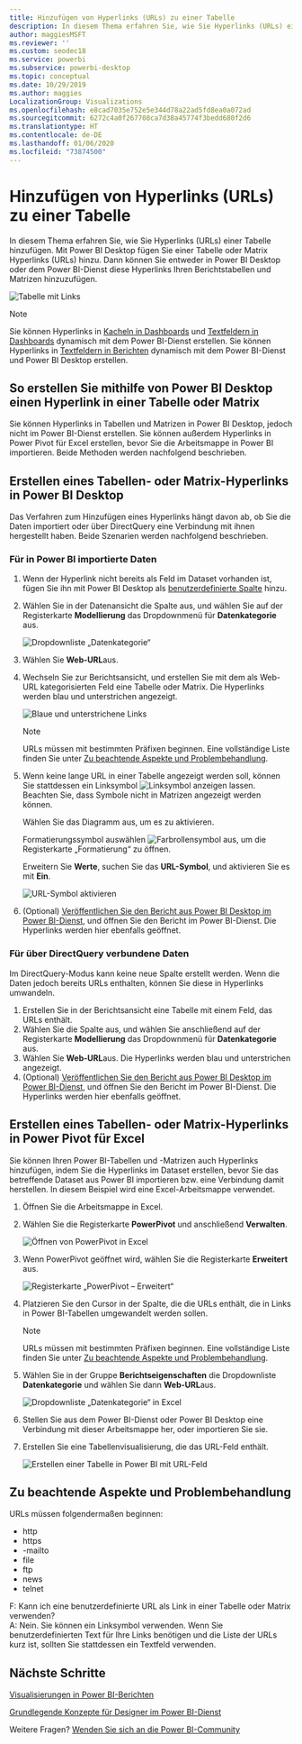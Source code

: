 ```yaml
---
title: Hinzufügen von Hyperlinks (URLs) zu einer Tabelle
description: In diesem Thema erfahren Sie, wie Sie Hyperlinks (URLs) einer Tabelle hinzufügen. Mit Power BI Desktop fügen Sie einer Tabelle oder Matrix Hyperlinks (URLs) hinzu. Dann können Sie entweder in Power BI Desktop oder dem Power BI-Dienst diese Hyperlinks Ihren Berichtstabellen und Matrizen hinzuzufügen.
author: maggiesMSFT
ms.reviewer: ''
ms.custom: seodec18
ms.service: powerbi
ms.subservice: powerbi-desktop
ms.topic: conceptual
ms.date: 10/29/2019
ms.author: maggies
LocalizationGroup: Visualizations
ms.openlocfilehash: e8cad7035e752e5e344d78a22ad5fd8ea0a072ad
ms.sourcegitcommit: 6272c4a0f267708ca7d38a45774f3bedd680f2d6
ms.translationtype: HT
ms.contentlocale: de-DE
ms.lasthandoff: 01/06/2020
ms.locfileid: "73874500"
---
```

# <a name="add-hyperlinks-urls-to-a-table"></a>Hinzufügen von Hyperlinks (URLs) zu einer Tabelle
In diesem Thema erfahren Sie, wie Sie Hyperlinks (URLs) einer Tabelle hinzufügen. Mit Power BI Desktop fügen Sie einer Tabelle oder Matrix Hyperlinks (URLs) hinzu. Dann können Sie entweder in Power BI Desktop oder dem Power BI-Dienst diese Hyperlinks Ihren Berichtstabellen und Matrizen hinzuzufügen. 

![Tabelle mit Links](media/power-bi-hyperlinks-in-tables/hyperlinkedtable.png)

> [!NOTE]
> Sie können Hyperlinks in [Kacheln in Dashboards](service-dashboard-edit-tile.md) und [Textfeldern in Dashboards](service-dashboard-add-widget.md) dynamisch mit dem Power BI-Dienst erstellen. Sie können Hyperlinks in [Textfeldern in Berichten](service-add-hyperlink-to-text-box.md) dynamisch mit dem Power BI-Dienst und Power BI Desktop erstellen.
> 

## <a name="to-create-a-hyperlink-in-a-table-or-matrix-using-power-bi-desktop"></a>So erstellen Sie mithilfe von Power BI Desktop einen Hyperlink in einer Tabelle oder Matrix
Sie können Hyperlinks in Tabellen und Matrizen in Power BI Desktop, jedoch nicht im Power BI-Dienst erstellen. Sie können außerdem Hyperlinks in Power Pivot für Excel erstellen, bevor Sie die Arbeitsmappe in Power BI importieren. Beide Methoden werden nachfolgend beschrieben.

## <a name="create-a-table-or-matrix-hyperlink-in-power-bi-desktop"></a>Erstellen eines Tabellen- oder Matrix-Hyperlinks in Power BI Desktop
Das Verfahren zum Hinzufügen eines Hyperlinks hängt davon ab, ob Sie die Daten importiert oder über DirectQuery eine Verbindung mit ihnen hergestellt haben. Beide Szenarien werden nachfolgend beschrieben.

### <a name="for-data-imported-into-power-bi"></a>Für in Power BI importierte Daten
1. Wenn der Hyperlink nicht bereits als Feld im Dataset vorhanden ist, fügen Sie ihn mit Power BI Desktop als [benutzerdefinierte Spalte](desktop-common-query-tasks.md) hinzu.
2. Wählen Sie in der Datenansicht die Spalte aus, und wählen Sie auf der Registerkarte **Modellierung** das Dropdownmenü für **Datenkategorie** aus.
   
    ![Dropdownliste „Datenkategorie“](media/power-bi-hyperlinks-in-tables/pbi_data_category.png)
3. Wählen Sie **Web-URL**aus.
4. Wechseln Sie zur Berichtsansicht, und erstellen Sie mit dem als Web-URL kategorisierten Feld eine Tabelle oder Matrix. Die Hyperlinks werden blau und unterstrichen angezeigt.

    ![Blaue und unterstrichene Links](media/power-bi-hyperlinks-in-tables/power-bi-table-with-hyperlinks2.png)

    > [!NOTE]
    > URLs müssen mit bestimmten Präfixen beginnen. Eine vollständige Liste finden Sie unter [Zu beachtende Aspekte und Problembehandlung](#considerations-and-troubleshooting).
    >
   
1. Wenn keine lange URL in einer Tabelle angezeigt werden soll, können Sie stattdessen ein Linksymbol  ![Linksymbol](media/power-bi-hyperlinks-in-tables/power-bi-hyperlink-icon.png) anzeigen lassen. Beachten Sie, dass Symbole nicht in Matrizen angezeigt werden können.
   
    Wählen Sie das Diagramm aus, um es zu aktivieren.

    Formatierungssymbol auswählen ![Farbrollensymbol](media/power-bi-hyperlinks-in-tables/power-bi-paintroller.png) aus, um die Registerkarte „Formatierung“ zu öffnen.

    Erweitern Sie **Werte**, suchen Sie das **URL-Symbol**, und aktivieren Sie es mit **Ein**.

    ![URL-Symbol aktivieren](media/power-bi-hyperlinks-in-tables/power-bi-url-icon-on.png)

1. (Optional) [Veröffentlichen Sie den Bericht aus Power BI Desktop im Power BI-Dienst](/learn/modules/publish-share-power-bi/2-publish-reports), und öffnen Sie den Bericht im Power BI-Dienst. Die Hyperlinks werden hier ebenfalls geöffnet.

### <a name="for-data-connected-with-directquery"></a>Für über DirectQuery verbundene Daten
Im DirectQuery-Modus kann keine neue Spalte erstellt werden.  Wenn die Daten jedoch bereits URLs enthalten, können Sie diese in Hyperlinks umwandeln.

1. Erstellen Sie in der Berichtsansicht eine Tabelle mit einem Feld, das URLs enthält.
2. Wählen Sie die Spalte aus, und wählen Sie anschließend auf der Registerkarte **Modellierung** das Dropdownmenü für **Datenkategorie** aus.
3. Wählen Sie **Web-URL**aus. Die Hyperlinks werden blau und unterstrichen angezeigt.
4. (Optional) [Veröffentlichen Sie den Bericht aus Power BI Desktop im Power BI-Dienst](/learn/modules/publish-share-power-bi/2-publish-reports), und öffnen Sie den Bericht im Power BI-Dienst. Die Hyperlinks werden hier ebenfalls geöffnet.

## <a name="create-a-table-or-matrix-hyperlink-in-excel-power-pivot"></a>Erstellen eines Tabellen- oder Matrix-Hyperlinks in Power Pivot für Excel
Sie können Ihren Power BI-Tabellen und -Matrizen auch Hyperlinks hinzufügen, indem Sie die Hyperlinks im Dataset erstellen, bevor Sie das betreffende Dataset aus Power BI importieren bzw. eine Verbindung damit herstellen. In diesem Beispiel wird eine Excel-Arbeitsmappe verwendet.

1. Öffnen Sie die Arbeitsmappe in Excel.
2. Wählen Sie die Registerkarte **PowerPivot** und anschließend **Verwalten**.
   
   ![Öffnen von PowerPivot in Excel](media/power-bi-hyperlinks-in-tables/createhyperlinkinpowerpivot2.png)
1. Wenn PowerPivot geöffnet wird, wählen Sie die Registerkarte **Erweitert** aus.
   
   ![Registerkarte „PowerPivot – Erweitert“](media/power-bi-hyperlinks-in-tables/createhyperlinkinpowerpivot3.png)
4. Platzieren Sie den Cursor in der Spalte, die die URLs enthält, die in Links in Power BI-Tabellen umgewandelt werden sollen.
   
   > [!NOTE]
   > URLs müssen mit bestimmten Präfixen beginnen. Eine vollständige Liste finden Sie unter [Zu beachtende Aspekte und Problembehandlung](#considerations-and-troubleshooting).
   > 
   
5. Wählen Sie in der Gruppe **Berichtseigenschaften** die Dropdownliste **Datenkategorie** und wählen Sie dann **Web-URL**aus. 
   
   ![Dropdownliste „Datenkategorie“ in Excel](media/power-bi-hyperlinks-in-tables/createhyperlinksnew.png)

6. Stellen Sie aus dem Power BI-Dienst oder Power BI Desktop eine Verbindung mit dieser Arbeitsmappe her, oder importieren Sie sie.
7. Erstellen Sie eine Tabellenvisualisierung, die das URL-Feld enthält.
   
   ![Erstellen einer Tabelle in Power BI mit URL-Feld](media/power-bi-hyperlinks-in-tables/hyperlinksintables.gif)

## <a name="considerations-and-troubleshooting"></a>Zu beachtende Aspekte und Problembehandlung

URLs müssen folgendermaßen beginnen:
- http
- https
- -mailto
- file
- ftp
- news
- telnet

F: Kann ich eine benutzerdefinierte URL als Link in einer Tabelle oder Matrix verwenden?    
A: Nein. Sie können ein Linksymbol verwenden. Wenn Sie benutzerdefinierten Text für Ihre Links benötigen und die Liste der URLs kurz ist, sollten Sie stattdessen ein Textfeld verwenden.


## <a name="next-steps"></a>Nächste Schritte
[Visualisierungen in Power BI-Berichten](visuals/power-bi-report-visualizations.md)

[Grundlegende Konzepte für Designer im Power BI-Dienst](service-basic-concepts.md)

Weitere Fragen? [Wenden Sie sich an die Power BI-Community](https://community.powerbi.com/)

